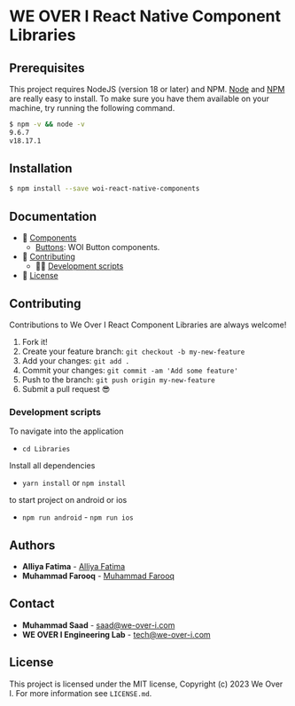 # WE OVER I React Native Component Libraries

## Prerequisites

This project requires NodeJS (version 18 or later) and NPM.
[Node](http://nodejs.org/) and [NPM](https://npmjs.org/) are really easy to install.
To make sure you have them available on your machine,
try running the following command.

```sh
$ npm -v && node -v
9.6.7
v18.17.1
```

## Installation

```sh
$ npm install --save woi-react-native-components
```

## Documentation

- 📒 [Components](#components)
  - [Buttons](https://github.com/We-Over-I-Engineering/react-native-libraries/blob/main/docs/Buttons.md): WOI Button components.
- 👏 [Contributing](#contributing)
  - 👨‍💻 [Development scripts](#development-scripts)
- :memo: [License](#license)

## Contributing

Contributions to We Over I React Component Libraries are always welcome!

1.  Fork it!
2.  Create your feature branch: `git checkout -b my-new-feature`
3.  Add your changes: `git add .`
4.  Commit your changes: `git commit -am 'Add some feature'`
5.  Push to the branch: `git push origin my-new-feature`
6.  Submit a pull request :sunglasses:

### Development scripts

To navigate into the application

- `cd Libraries`

Install all dependencies

- `yarn install` or `npm install`

to start project on android or ios

- `npm run android` - `npm run ios`

## **Authors**

- **Alliya Fatima** - [Alliya Fatima](https://github.com/alliya-f)
- **Muhammad Farooq** - [Muhammad Farooq](https://github.com/hafizmuhammadfarooq786)

## **Contact**

- **Muhammad Saad** - [saad@we-over-i.com](mailto:saad@we-over-i.com)
- **WE OVER I Engineering Lab** - [tech@we-over-i.com](mailto:tech@we-over-i.com)

## License

This project is licensed under the MIT license, Copyright (c) 2023 We Over I.
For more information see `LICENSE.md`.

